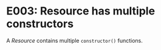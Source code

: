 # E003: Resource has multiple constructors

A *Resource* contains multiple `constructor()` functions.
